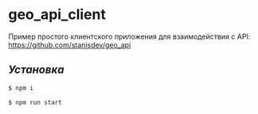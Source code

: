 # geo_api_client

Пример простого клиентского приложения для взаимодействия с API: https://github.com/stanisdev/geo_api

***Установка***
-------------

```bash
$ npm i
```
```bash
$ npm run start
```
